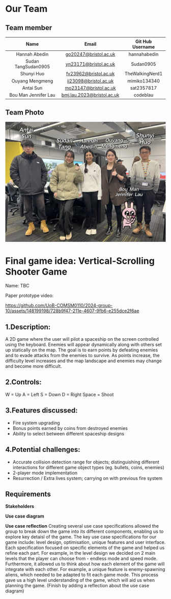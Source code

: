 # Our Team

## Team member

|         Name         |           Email            | Git Hub Username |
| :------------------: | :------------------------: | :--------------: |
|    Hannah Abedin     |   go20247@bristol.ac.uk    |   hannahabedin   |
| Sudan TangSudan0905  |   yn23171@bristol.ac.uk    |    Sudan0905     |
|      Shunyi Huo      |   fv23962@bristol.ac.uk    | TheWalkingNerd1  |
|   Ouyang Mengmeng    |   ii23098@bristol.ac.uk    |   mimiko134340   |
|      Antai Sun       |   mo23147@bristol.ac.uk    |    sat2357817    |
| Bou Man Jennifer Lau | bmj.lau.2023@bristol.ac.uk |     codeblau     |

## Team Photo

![team photo](images/team%20photo.jpg)


# Final game idea: Vertical-Scrolling Shooter Game

Name: TBC


Paper prototype video:

https://github.com/UoB-COMSM0110/2024-group-10/assets/148199198/728b9f47-211e-4607-9fb6-e255dce2f6ae

## 1.Description:

A 2D game where the user will pilot a spaceship on the screen controlled using 
the keyboard. Enemies will appear dynamically along with others set up statically 
on the map. The goal is to earn points by defeating enemies and to evade attacks
from the enemies to survive. As points increase, the difficulty level increases
and the map landscape and enemies may change and become more difficult.

## 2.Controls:

W = Up
A = Left
S = Down
D = Right
Space = Shoot

## 3.Features discussed:

- Fire system upgrading
- Bonus points earned by coins from destroyed enemies
- Ability to select between different spaceship designs

## 4.Potential challenges:

- Accurate collision detection range for objects; distinguishing different
  interactions for different game object types (eg. bullets, coins, enemies)
- 2-player mode implementation
- Resurrection / Extra lives system; carrying on with previous fire system

## Requirements

**Stakeholders**

**Use case diagram**

**Use case reflection**
Creating several use case specifications allowed the group to break down the game into its different components, enabling us to explore key detaisl of the game. The key use case specifications for our game include: level design, optimisation, unique features and user interface. Each specification focused on specific elements of the game and helped us refine each part. For example, in the level design we decided on 2 main levels that the player can choose from - endless mode and speed mode. Furthermore, it allowed us to think about how each element of the game will integrate with each other. For example, a unique feature is enemy-spawning aliens, which needed to be adapted to fit each game mode. This process gave us a high level understanding of the game, which will aid us when planning the game.
(Finish by adding a reflection about the use case diagram)
